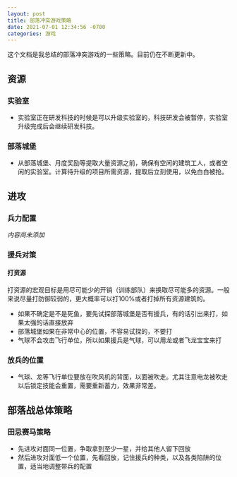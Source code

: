 ```yaml
---
layout: post
title: 部落冲突游戏策略
date: 2021-07-01 12:34:56 -0700
categories: 游戏
---
```


这个文档是我总结的部落冲突游戏的一些策略。目前仍在不断更新中。

## 资源

### 实验室

- 实验室正在研发科技的时候是可以升级实验室的，科技研发会被暂停，实验室升级完成后会继续研发科技。

### 部落城堡

- 从部落城堡、月度奖励等提取大量资源之前，确保有空闲的建筑工人，或者空闲的实验室。计算待升级的项目所需资源，提取后立刻使用，以免白白被抢。

## 进攻

### 兵力配置

_内容尚未添加_

### 援兵对策

#### 打资源

打资源的宏观目标是用尽可能少的开销（训练部队）来换取尽可能多的资源。一般来说尽量打防御较弱的，更大概率可以打100%或者打掉所有资源建筑的。

- 如果不确定是不是死鱼，要先试探部落城堡是否有援兵，有的话引出来打，如果太强的话直接放弃
- 部落城堡如果在非常中心的位置，不容易试探的，不要打
- 气球不会攻击飞行单位，所以如果援兵是气球，可以用龙或者飞龙宝宝来打

### 放兵的位置

- 气球、龙等飞行单位要放在吹风机的背面，以面被吹走。尤其注意电龙被吹走以后锁定技能会重置，需要重新蓄力，效果非常差。

## 部落战总体策略

### 田忌赛马策略

- 先进攻对面同一位置，争取拿到至少一星，并给其他人留下回放
- 然后进攻对面低一个位置，先看回放，记住援兵的种类，以及各类陷阱的位置，适当地调整带兵的配置